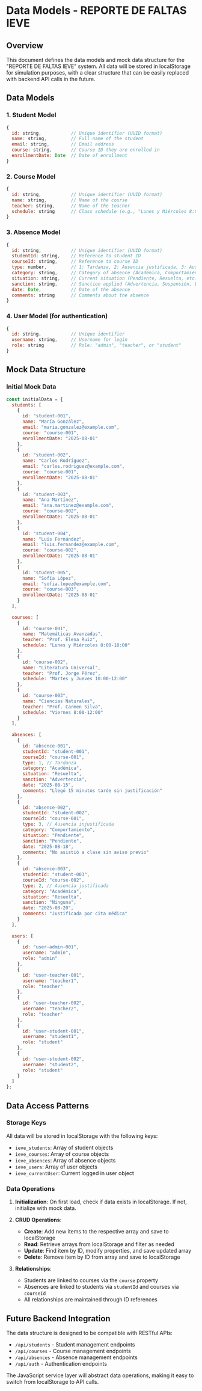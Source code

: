 # Data Models - REPORTE DE FALTAS IEVE

## Overview

This document defines the data models and mock data structure for the "REPORTE DE FALTAS IEVE" system. All data will be stored in localStorage for simulation purposes, with a clear structure that can be easily replaced with backend API calls in the future.

## Data Models

### 1. Student Model

```javascript
{
  id: string,           // Unique identifier (UUID format)
  name: string,         // Full name of the student
  email: string,        // Email address
  course: string,       // Course ID they are enrolled in
  enrollmentDate: Date  // Date of enrollment
}
```

### 2. Course Model

```javascript
{
  id: string,           // Unique identifier (UUID format)
  name: string,         // Name of the course
  teacher: string,      // Name of the teacher
  schedule: string      // Class schedule (e.g., "Lunes y Miércoles 8:00-10:00")
}
```

### 3. Absence Model

```javascript
{
  id: string,           // Unique identifier (UUID format)
  studentId: string,    // Reference to student ID
  courseId: string,     // Reference to course ID
  type: number,         // 1: Tardanza, 2: Ausencia justificada, 3: Ausencia injustificada
  category: string,     // Category of absence (Académica, Comportamiento, etc.)
  situation: string,    // Current situation (Pendiente, Resuelta, etc.)
  sanction: string,     // Sanction applied (Advertencia, Suspensión, Expulsión, etc.)
  date: Date,           // Date of the absence
  comments: string      // Comments about the absence
}
```

### 4. User Model (for authentication)

```javascript
{
  id: string,           // Unique identifier
  username: string,     // Username for login
  role: string          // Role: "admin", "teacher", or "student"
}
```

## Mock Data Structure

### Initial Mock Data

```javascript
const initialData = {
  students: [
    {
      id: "student-001",
      name: "María González",
      email: "maria.gonzalez@example.com",
      course: "course-001",
      enrollmentDate: "2025-08-01"
    },
    {
      id: "student-002",
      name: "Carlos Rodríguez",
      email: "carlos.rodriguez@example.com",
      course: "course-001",
      enrollmentDate: "2025-08-01"
    },
    {
      id: "student-003",
      name: "Ana Martínez",
      email: "ana.martinez@example.com",
      course: "course-002",
      enrollmentDate: "2025-08-01"
    },
    {
      id: "student-004",
      name: "Luis Fernández",
      email: "luis.fernandez@example.com",
      course: "course-002",
      enrollmentDate: "2025-08-01"
    },
    {
      id: "student-005",
      name: "Sofía López",
      email: "sofia.lopez@example.com",
      course: "course-003",
      enrollmentDate: "2025-08-01"
    }
  ],
  
  courses: [
    {
      id: "course-001",
      name: "Matemáticas Avanzadas",
      teacher: "Prof. Elena Ruiz",
      schedule: "Lunes y Miércoles 8:00-10:00"
    },
    {
      id: "course-002",
      name: "Literatura Universal",
      teacher: "Prof. Jorge Pérez",
      schedule: "Martes y Jueves 10:00-12:00"
    },
    {
      id: "course-003",
      name: "Ciencias Naturales",
      teacher: "Prof. Carmen Silva",
      schedule: "Viernes 8:00-12:00"
    }
  ],
  
  absences: [
    {
      id: "absence-001",
      studentId: "student-001",
      courseId: "course-001",
      type: 1, // Tardanza
      category: "Académica",
      situation: "Resuelta",
      sanction: "Advertencia",
      date: "2025-08-15",
      comments: "Llegó 15 minutos tarde sin justificación"
    },
    {
      id: "absence-002",
      studentId: "student-002",
      courseId: "course-001",
      type: 3, // Ausencia injustificada
      category: "Comportamiento",
      situation: "Pendiente",
      sanction: "Pendiente",
      date: "2025-08-18",
      comments: "No asistió a clase sin aviso previo"
    },
    {
      id: "absence-003",
      studentId: "student-003",
      courseId: "course-002",
      type: 2, // Ausencia justificada
      category: "Académica",
      situation: "Resuelta",
      sanction: "Ninguna",
      date: "2025-08-20",
      comments: "Justificada por cita médica"
    }
  ],
  
  users: [
    {
      id: "user-admin-001",
      username: "admin",
      role: "admin"
    },
    {
      id: "user-teacher-001",
      username: "teacher1",
      role: "teacher"
    },
    {
      id: "user-teacher-002",
      username: "teacher2",
      role: "teacher"
    },
    {
      id: "user-student-001",
      username: "student1",
      role: "student"
    },
    {
      id: "user-student-002",
      username: "student2",
      role: "student"
    }
  ]
};
```

## Data Access Patterns

### Storage Keys

All data will be stored in localStorage with the following keys:
- `ieve_students`: Array of student objects
- `ieve_courses`: Array of course objects
- `ieve_absences`: Array of absence objects
- `ieve_users`: Array of user objects
- `ieve_currentUser`: Current logged in user object

### Data Operations

1. **Initialization**: On first load, check if data exists in localStorage. If not, initialize with mock data.

2. **CRUD Operations**:
   - **Create**: Add new items to the respective array and save to localStorage
   - **Read**: Retrieve arrays from localStorage and filter as needed
   - **Update**: Find item by ID, modify properties, and save updated array
   - **Delete**: Remove item by ID from array and save to localStorage

3. **Relationships**:
   - Students are linked to courses via the `course` property
   - Absences are linked to students via `studentId` and courses via `courseId`
   - All relationships are maintained through ID references

## Future Backend Integration

The data structure is designed to be compatible with RESTful APIs:

- `/api/students` - Student management endpoints
- `/api/courses` - Course management endpoints
- `/api/absences` - Absence management endpoints
- `/api/auth` - Authentication endpoints

The JavaScript service layer will abstract data operations, making it easy to switch from localStorage to API calls.